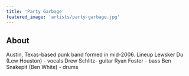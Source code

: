 ```yaml
---
title: 'Party Garbage'
featured_image: 'artists/party-garbage.jpg'
---
```


## About

Austin, Texas-based punk band formed in mid-2006.
Lineup 
Lewsker Du (Lew Houston) - vocals
Drew Schlitz- guitar
Ryan Foster - bass
Ben Snakepit (Ben White) - drums

